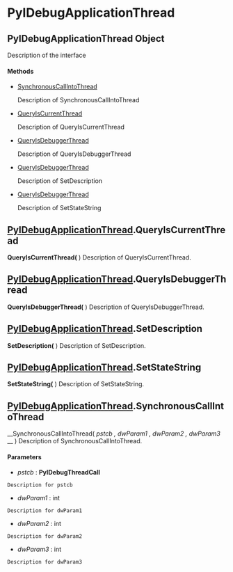 # PyIDebugApplicationThread

## PyIDebugApplicationThread Object

Description of the interface

#### Methods


  - [SynchronousCallIntoThread](PyIDebugApplicationThread.md#pyidebugapplicationthreadsynchronouscallintothread)

    Description of SynchronousCallIntoThread&nbsp;

  - [QueryIsCurrentThread](PyIDebugApplicationThread.md#pyidebugapplicationthreadqueryiscurrentthread)

    Description of QueryIsCurrentThread&nbsp;

  - [QueryIsDebuggerThread](PyIDebugApplicationThread.md#pyidebugapplicationthreadqueryisdebuggerthread)

    Description of QueryIsDebuggerThread&nbsp;

  - [QueryIsDebuggerThread](PyIDebugApplicationThread.md#pyidebugapplicationthreadqueryisdebuggerthread)

    Description of SetDescription&nbsp;

  - [QueryIsDebuggerThread](PyIDebugApplicationThread.md#pyidebugapplicationthreadqueryisdebuggerthread)

    Description of SetStateString&nbsp;

## [PyIDebugApplicationThread](#pyidebugapplicationthread).QueryIsCurrentThread

 __QueryIsCurrentThread(__ )
Description of QueryIsCurrentThread.

## [PyIDebugApplicationThread](#pyidebugapplicationthread).QueryIsDebuggerThread

 __QueryIsDebuggerThread(__ )
Description of QueryIsDebuggerThread.

## [PyIDebugApplicationThread](#pyidebugapplicationthread).SetDescription

 __SetDescription(__ )
Description of SetDescription.

## [PyIDebugApplicationThread](#pyidebugapplicationthread).SetStateString

 __SetStateString(__ )
Description of SetStateString.

## [PyIDebugApplicationThread](#pyidebugapplicationthread).SynchronousCallIntoThread

 __SynchronousCallIntoThread( *pstcb*  *, dwParam1*  *, dwParam2*  *, dwParam3* __ )
Description of SynchronousCallIntoThread.

#### Parameters


  -  *pstcb* : __PyIDebugThreadCall__ 

    Description for pstcb

  -  *dwParam1* : int

    Description for dwParam1

  -  *dwParam2* : int

    Description for dwParam2

  -  *dwParam3* : int

    Description for dwParam3